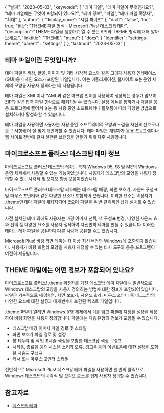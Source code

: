 {
"날짜": "2023-05-03",
  "keywords": [
"테마 파일",
"테마 파일이 무엇인가요?",
"테마 파일에는 무엇이 포함되어 있나요?",
"테마 정보",
"파일",
"테마 파일 확장자",
"확대"
],
  "author": {
"display_name": "샤킬 파이즈"
},
"draft": "false",
"toc": true,
"title": "THEME 파일 형식 - Microsoft Plus! 데스크톱 테마",
  "description":"THEME 파일을 생성하고 열 수 있는 API와 THEME 형식에 대해 알아보세요.",
"linktitle": "THEME",
  "menu": {
    "docs": {
      "identifier": "settings-theme",
"parent" : "settings"
}
},
"lastmod": "2023-05-03"
}

## 테마 파일이란 무엇입니까?

테마 파일은 색상, 글꼴, 이미지 및 기타 시각적 요소와 같은 그래픽 사용자 인터페이스(GUI)용 디자인 요소가 포함된 파일입니다. 이는 애플리케이션, 웹사이트 또는 운영 체제의 모양을 사용자 정의하는 데 사용됩니다.

테마 파일은 XML이나 YAML과 같은 마크업 언어를 사용하여 생성되는 경우가 많으며 ZIP과 같은 압축 파일 형식으로 패키지될 수 있습니다. 설정 메뉴를 통하거나 파일을 응용 프로그램에 끌어서 놓는 등 사용 중인 소프트웨어나 플랫폼에 따라 다양한 방법으로 설치하거나 활성화할 수 있습니다.

테마 파일을 사용하면 사용자는 사용 중인 소프트웨어의 모양과 느낌을 자신의 선호도나 요구 사항에 더 잘 맞게 개인화할 수 있습니다. 테마 파일은 개발자가 응용 프로그램이나 웹 사이트 전반에 걸쳐 일관된 브랜딩을 만들기 위해 자주 사용됩니다.

## 마이크로소프트 플러스! 데스크탑 테마 정보

마이크로소프트 플러스! 데스크탑 테마는 특히 Windows 95, 98 및 ME의 Windows 운영 체제에서 사용할 수 있는 기능이었습니다. 사용자가 데스크탑의 모양을 사용자 정의할 수 있는 시각적 및 오디오 향상 모음이었습니다.

마이크로소프트 플러스! 데스크탑 테마에는 데스크탑 배경, 화면 보호기, 사운드 구성표 및 마우스 포인터와 같은 다양한 요소가 포함되어 있습니다. 이러한 요소는 확장자가 .theme인 테마 파일에 패키지되어 있으며 파일을 두 번 클릭하면 쉽게 설치할 수 있습니다.

사전 설치된 테마 외에도 사용자는 배경 이미지 선택, 색 구성표 변경, 다양한 사운드 효과 선택 등 다양한 요소를 사용자 정의하여 자신만의 테마를 만들 수 있습니다. 이러한 테마는 테마 파일을 공유하여 다른 사람과 공유할 수도 있습니다.

Microsoft Plus! 바탕 화면 테마는 더 이상 최신 버전의 Windows에 포함되지 않습니다. 사용자가 바탕 화면의 모양을 사용자 지정할 수 있는 타사 도구와 응용 프로그램이 여전히 제공됩니다.

## THEME 파일에는 어떤 정보가 포함되어 있나요?

마이크로소프트 플러스! .theme 확장자를 가진 데스크탑 테마 파일에는 일반적으로 Windows 데스크탑의 모양을 사용자 정의하는 방법에 대한 정보가 포함되어 있습니다. 파일은 기본적으로 배경화면, 화면 보호기, 사운드 효과, 마우스 포인터 등 데스크탑의 다양한 요소에 대한 설정과 매개변수가 포함된 텍스트 파일입니다.

.theme 파일이 열리면 Windows 운영 체제에서 이를 읽고 파일에 지정된 설정을 적용하여 바탕 화면을 사용자 정의합니다. 파일에는 다음 유형의 정보가 포함될 수 있습니다.

- 데스크탑 배경 이미지 파일 경로 및 스타일
- 화면 보호기 파일 경로 및 설정
- 창 테두리 및 작업 표시줄 색상을 포함한 데스크탑 색상 구성표
- 시작음, 종료음 등의 시스템 소리와 오류, 경고음 등의 이벤트음에 대한 설정을 포함한 사운드 구성표
- 커서 또는 마우스 포인터 스타일

전반적으로 Microsoft Plus! 데스크탑 테마 파일을 사용하면 한 번의 클릭으로 Windows 데스크탑의 시각적 및 오디오 요소를 쉽게 사용자 정의할 수 있습니다.

## 참고자료
* [데스크톱 테마](https://support.microsoft.com/en-us/windows/desktop-themes-94880287-6046-1d35-6d2f-35dee759701e)

